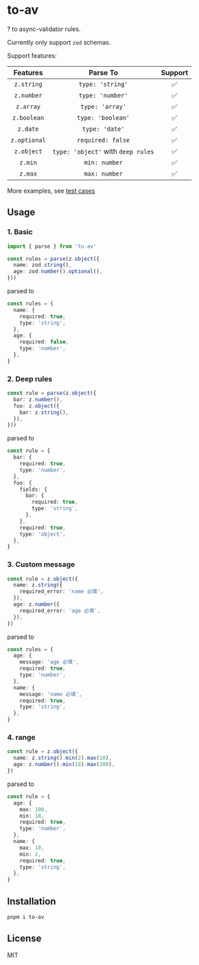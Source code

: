 # to-av

? to async-validator rules.

Currently only support `zod` schemas.

Support features:

| Features | Parse To | Support |
|:-:|:-:|:-:|
| `z.string` | `type: 'string'` | ✅ |
| `z.number` | `type: 'number'` | ✅ | 
| `z.array` | `type: 'array'` | ✅ |
| `z.boolean` | `type: 'boolean'` | ✅ |
| `z.date` | `type: 'date'` | ✅ |
| `z.optional` | `required: false` | ✅ |
| `z.object` | `type: 'object'` with `deep rules` | ✅ |
| `z.min` | `min: number` | ✅ |
| `z.max` | `max: number` | ✅ |

More examples, see [test cases](./src/__test__/)

## Usage

### 1. Basic

```ts
import { parse } from 'to-av'

const rules = parse(z.object({
  name: zod.string(),
  age: zod.number().optional(),
}))
```

parsed to

```ts
const rules = {
  name: {
    required: true,
    type: 'string',
  },
  age: {
    required: false,
    type: 'number',
  },
}
```

### 2. Deep rules

```ts
const rule = parse(z.object({
  bar: z.number(),
  foo: z.object({
    bar: z.string(),
  }),
}))
```

parsed to

```ts
const rule = {
  bar: {
    required: true,
    type: 'number',
  },
  foo: {
    fields: {
      bar: {
        required: true,
        type: 'string',
      },
    },
    required: true,
    type: 'object',
  },
}
```

### 3. Custom message

```ts
const rule = z.object({
  name: z.string({
    required_error: 'name 必填',
  }),
  age: z.number({
    required_error: 'age 必填',
  }),
})
```

parsed to

```ts
const rules = {
  age: {
    message: 'age 必填',
    required: true,
    type: 'number',
  },
  name: {
    message: 'name 必填',
    required: true,
    type: 'string',
  },
}
```

### 4. range

```ts
const rule = z.object({
  name: z.string().min(2).max(10),
  age: z.number().min(18).max(100),
})
```

parsed to

```ts
const rule = {
  age: {
    max: 100,
    min: 18,
    required: true,
    type: 'number',
  },
  name: {
    max: 10,
    min: 2,
    required: true,
    type: 'string',
  },
}
```

## Installation

```bash
pnpm i to-av
```

## License

MIT